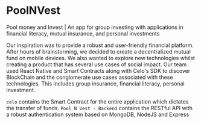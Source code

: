 # PoolNVest
Pool money and Invest | An app for group investing with applications in financial literacy, mutual insurance, and personal investments

Our inspiration was to provide a robust and user-friendly financial platform. After hours of brainstorming, we decided to create a decentralized mutual fund on mobile devices. We also wanted to explore new technologies whilst creating a product that has several use cases of social impact. Our team used React Native and Smart Contracts along with Celo's SDK to discover BlockChain and the conglomerate use cases associated with these technologies. This includes group insurance, financial literacy, personal investment.

`celo` contains the Smart Contract for the entire application which dictates the transfer of funds. 
`Pool N Vest - Backend` contains the RESTful API with a robust authentication system based on MongoDB, NodeJS and Express
